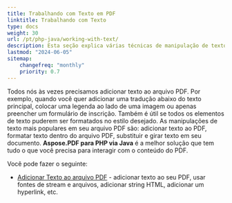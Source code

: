 ```yaml
---
title: Trabalhando com Texto em PDF 
linktitle: Trabalhando com Texto
type: docs
weight: 30
url: /pt/php-java/working-with-text/
description: Esta seção explica várias técnicas de manipulação de texto. Aprenda como adicionar, substituir, girar, pesquisar texto usando Aspose.PDF e PHP.
lastmod: "2024-06-05"
sitemap:
    changefreq: "monthly"
    priority: 0.7
---
```


Todos nós às vezes precisamos adicionar texto ao arquivo PDF. Por exemplo, quando você quer adicionar uma tradução abaixo do texto principal, colocar uma legenda ao lado de uma imagem ou apenas preencher um formulário de inscrição. Também é útil se todos os elementos de texto puderem ser formatados no estilo desejado. As manipulações de texto mais populares em seu arquivo PDF são: adicionar texto ao PDF, formatar texto dentro do arquivo PDF, substituir e girar texto em seu documento. **Aspose.PDF para PHP via Java** é a melhor solução que tem tudo o que você precisa para interagir com o conteúdo do PDF.

Você pode fazer o seguinte:

- [Adicionar Texto ao arquivo PDF](/pdf/pt/php-java/add-text-to-pdf-file/) - adicionar texto ao seu PDF, usar fontes de stream e arquivos, adicionar string HTML, adicionar um hyperlink, etc.